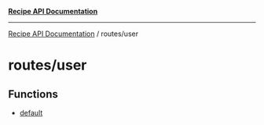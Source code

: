[**Recipe API Documentation**](../../README.md)

***

[Recipe API Documentation](../../modules.md) / routes/user

# routes/user

## Functions

- [default](functions/default.md)
